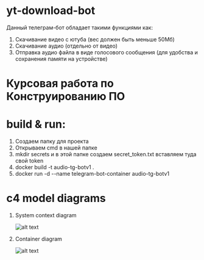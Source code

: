 # yt-download-bot
Данный телеграм-бот обладает такими функциями как:
1. Скачивание видео с ютуба (вес должен быть меньше 50Мб)
2. Скачивание аудио (отдельно от видео)
3. Отправка аудио файла в виде голосового сообщения (для удобства и сохранения памяти на устройстве)

# Курсовая работа по Конструированию ПО

# build & run:
1. Создаем папку для проекта
2. Открываем cmd в нашей папке
3. mkdir secrets и в этой папке создаем secret_token.txt вставляем туда свой token
4. docker build -t audio-tg-botv1 .
5. docker run -d --name telegram-bot-container audio-tg-botv1

# c4 model diagrams
1. System context diagram
   
   ![alt text](https://cdn.discordapp.com/attachments/821313543655260221/1243175750383829064/systemcontext.png?ex=66508523&is=664f33a3&hm=86e620eb81cdb04a81ae03b02a5dada2add40a9cd50ded480bf4e71c542c7ed0&)
3. Container diagram
   
   ![alt text](https://cdn.discordapp.com/attachments/821313543655260221/1243175717332713472/system.png?ex=6650851c&is=664f339c&hm=f41ffec6755140e34c3a25c0f5a8faff733f43f28aab92587f1dd79c57e9391c&)
